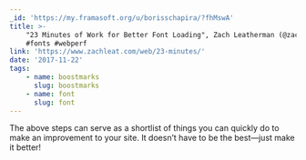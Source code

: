 ```yaml
---
_id: 'https://my.framasoft.org/u/borisschapira/?fhMswA'
title: >-
    "23 Minutes of Work for Better Font Loading", Zach Leatherman (@zachleat)
    #fonts #webperf
link: 'https://www.zachleat.com/web/23-minutes/'
date: '2017-11-22'
tags:
    - name: boostmarks
      slug: boostmarks
    - name: font
      slug: font
---
```


<div class="markdown"><p>The above steps can serve as a shortlist of things you can quickly do to make an improvement to your site. It doesn’t have to be the best—just make it better!
</p></div>
